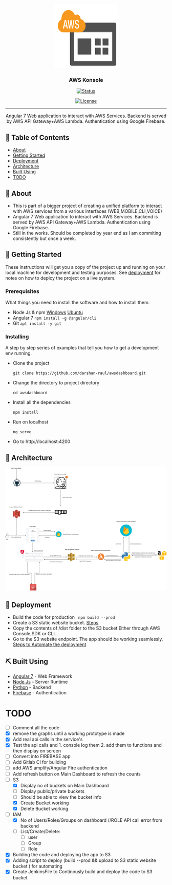 
<p align="center">
  <a href="" rel="noopener">
 <img width=200px height=200px src="/images/awskonsole.png" alt="Project logo"></a>
</p>

<h3 align="center">AWS Konsole</h3>

<div align="center">

  [![Status](https://img.shields.io/badge/status-active-success.svg)]() 
 
  [![License](https://img.shields.io/badge/license-MIT-blue.svg)](/LICENSE)

</div>

---

<p align="center"> Angular 7 Web application to interact with AWS Services. Backend is served by AWS API Gateway+AWS Lambda. Authentication using Google Firebase.
    <br> 
</p>

## 📝 Table of Contents
- [About](#about)
- [Getting Started](#getting_started)
- [Deployment](#deployment)
- [Architecture](#architecture)
- [Built Using](#built_using)
- [TODO](#todo)


## 🧐 About <a name = "about"></a>
- This is part of a bigger project of creating a unified platform to interact with AWS services from a various interfaces (WEB,MOBILE,CLI,VOICE) 
- Angular 7 Web application to interact with AWS Services. Backend is served by AWS API Gateway+AWS Lambda. Authentication using Google Firebase.
- Still in the works. Should be completed by year end as I am commiting consistently but once a week.

## 🏁 Getting Started <a name = "getting_started"></a>
These instructions will get you a copy of the project up and running on your local machine for development and testing purposes. See [deployment](#deployment) for notes on how to deploy the project on a live system.

### Prerequisites
What things you need to install the software and how to install them.

- Node Js & npm [Windows](https://www.guru99.com/download-install-node-js.html) [Ubuntu](https://tecadmin.net/install-latest-nodejs-npm-on-ubuntu/)
- Angular 7  ```npm install -g @angular/cli  ```
- Git ```apt install -y git```


### Installing
A step by step series of examples that tell you how to get a development env running.

- Clone the project
    ```
    git clone https://github.com/darshan-raul/awsdashboard.git
    ```
- Change the directory to project directory
    ```
    cd awsdashboard
    ```
- Install all the dependencies
    ```
    npm install
    ```
- Run on localhost
    ```
    ng serve
    ```
- Go to http://localhost:4200




## 🎈 Architecture <a name="architecture"></a>
![Architecture](/images/konsolearch2.png)

## 🚀 Deployment <a name = "deployment"></a>
- Build the code for production ``` npm build --prod```
- Create a S3 static website bucket. [Steps](https://medium.com/@kyle.galbraith/how-to-host-a-website-on-s3-without-getting-lost-in-the-sea-e2b82aa6cd38)
- Copy the contents of /dist folder to the S3 bucket Either through AWS Console,SDK or CLI.
- Go to the S3 website endpoint. The app should be working seamlessly.
[Steps to Automate the deployment](https://cloudforte.wordpress.com/2019/06/22/ci-cd-on-aws-dashboard-web-app-using-jenkins/)

## ⛏️ Built Using <a name = "built_using"></a>
- [Angular 7](https://angular.io/) - Web Framework
- [Node Js](https://nodejs.org/en/) - Server Runtime
- [Python](https://www.python.org/) - Backend
- [Firebase](https://firebase.google.com/) - Authentication

# TODO <a name = "todo"></a>
- [ ] Comment all the code
- [x] remove the graphs until a working prototype is made
- [x] Add real api calls in the service's 
- [x] Test the api calls and 1. console log them  2. add them to functions and then display on screen
- [ ] Convert into FIREBASE app
- [ ] Add Gitlab CI for building
- [ ] add AWS amplify/Angular Fire authentication
- [ ] Add refresh button on Main Dashboard to refresh the counts
- [ ] S3
    - [x] Display no of buckets on Main Dashboard
    - [ ] Display public/private buckets
    - [ ] Should be able to view the bucket info
    - [x] Create Bucket working
    - [x] Delete Bucket working
- [ ] IAM
    - [x] No of Users/Roles/Groups on dashboard //ROLE API call error from backend
    - [ ] List/Create/Delete:
        - [ ] user
        - [ ] Group
        - [ ] Role
    
- [x] Building the code and deploying the app to S3
- [x] Adding script to deploy (build --prod && upload to S3 static website bucket ) for automating
- [x] Create JenkinsFile to Continously build and deploy the code to S3 bucket

